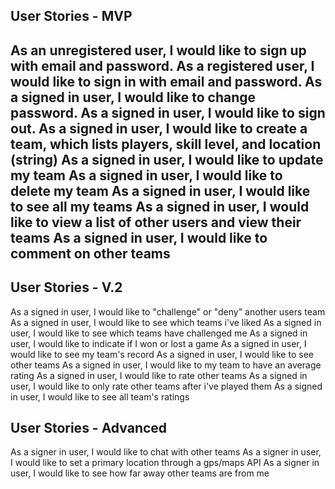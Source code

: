## User Stories - MVP
As an unregistered user, I would like to sign up with email and password.
As a registered user, I would like to sign in with email and password.
As a signed in user, I would like to change password.
As a signed in user, I would like to sign out.
As a signed in user, I would like to create a team, which lists players, skill level, and location (string)
As a signed in user, I would like to update my team
As a signed in user, I would like to delete my team
As a signed in user, I would like to see all my teams
As a signed in user, I would like to view a list of other users and view their teams
As a signed in user, I would like to comment on other teams
------------
## User Stories - V.2
As a signed in user, I would like to "challenge" or "deny" another users team
As a signed in user, I would like to see which teams i've liked
As a signed in user, I would like to see which teams have challenged me
As a signed in user, I would like to indicate if I won or lost a game
As a signed in user, I would like to see my team's record
As a signed in user, I would like to see other teams
As a signed in user, I would like to my team to have an average rating
As a signed in user, I would like to rate other teams
As a signed in user, I would like to only rate other teams after i've played them
As a signed in user, I would like to see all team's ratings

 ## User Stories - Advanced
 As a signer in user, I would like to chat with other teams
 As a signer in user, I would like to set a primary location through a gps/maps API
 As a signer in user, I would like to see how far away other teams are from me 
